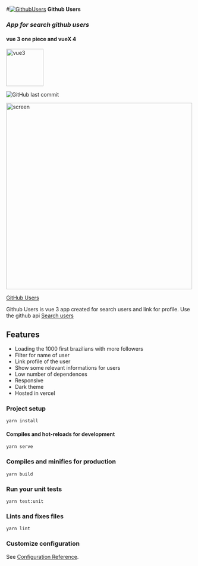 #[![GithubUsers](https://i.ibb.co/cb4kmBv/gitusers.png "GithubUsers")](https://github-users-search.vercel.app/ "GithubUsers") **Github Users**
### _App for search github users_
#### vue 3 one piece and vueX 4
<img width="100" alt="vue3" src="https://pbs.twimg.com/media/EiNmaOCXsAI2sp-.png"/>

![GitHub last commit](https://img.shields.io/github/last-commit/Victorb999/GithubUsers)

<img width="500" alt="screen" src="https://i.ibb.co/XL62bGm/git-screen.jpg"/>

[GitHub Users](https://github-users-search.vercel.app/)

Github Users is vue 3 app created for search users and link for profile.
Use the github api [Search users](https://docs.github.com/en/rest/reference/search#search-users "Search users")

## Features

- Loading the 1000 first brazilians with more followers
- Filter for name of user
- Link profile of the user
- Show some relevant informations for users
- Low number of dependences
- Responsive
- Dark theme
- Hosted in vercel

### Project setup
```
yarn install
```
#### Compiles and hot-reloads for development
```
yarn serve
```
### Compiles and minifies for production
```
yarn build
```
### Run your unit tests
```
yarn test:unit
```
### Lints and fixes files
```
yarn lint
```
### Customize configuration
See [Configuration Reference](https://cli.vuejs.org/config/).

